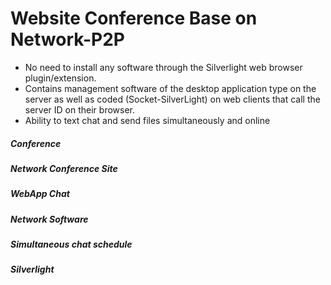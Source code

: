 
# Website Conference Base on Network-P2P
 
* No need to install any software through the Silverlight web browser plugin/extension.
* Contains management software of the desktop application type on the server as well as coded (Socket-SilverLight) on web clients that call the server ID on their browser.
* Ability to text chat and send files simultaneously and online
  
##### Conference
 
##### Network Conference Site
 
##### WebApp Chat 
 
##### Network Software
 
##### Simultaneous chat schedule

##### Silverlight
